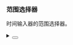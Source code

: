 ### 范围选择器

时间输入器的范围选择器。

<div class="cell-demo vp-raw">
  <yc-time-picker
    type="time-range"
    @select="(valueString, value) => print('onSelect:', valueString, value)"
    @change="(valueString, value) => print('onChange:', valueString, value)"
    style="width: 252px;" />
</div>

<script setup>
function print(...arg) {
  console.log(...arg);
}
</script>

<details>
<summary>
 <button class="code-btn"  >
    <icon-code />
 </button>
</summary>

```vue
<template>
  <yc-time-picker
    type="time-range"
    @select="(valueString, value) => print('onSelect:', valueString, value)"
    @change="(valueString, value) => print('onChange:', valueString, value)"
    style="width: 252px;" />
</template>

<script setup>
function print(...arg) {
  console.log(...arg);
}
</script>
```

</details>
